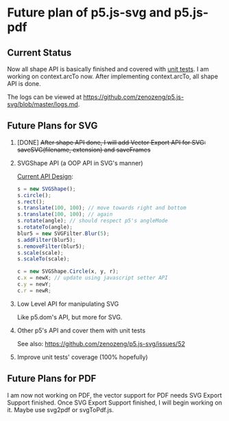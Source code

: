 # Future plan of p5.js-svg and p5.js-pdf

## Current Status

Now all shape API is basically finished and covered with [unit tests](http://zenozeng.github.io/p5.js-svg/test/). I am working on context.arcTo now. After implementing context.arcTo, all shape API is done.

The logs can be viewed at https://github.com/zenozeng/p5.js-svg/blob/master/logs.md.

## Future Plans for SVG

1. [DONE] ~~After shape API done, I will add Vector Export API for SVG:  saveSVG(filename, extension) and saveFrames~~

2. SVGShape API (a OOP API in SVG's manner)

    [Current API Design](https://github.com/zenozeng/p5.js-svg/issues/42):

    ```javascript
    s = new SVGShape();
    s.circle();
    s.rect();
    s.translate(100, 100); // move towards right and bottom
    s.translate(100, 100); // again
    s.rotate(angle); // should respect p5's angleMode
    s.rotateTo(angle);
    blur5 = new SVGFilter.Blur(5);
    s.addFilter(blur5);
    s.removeFilter(blur5);
    s.scale(scale);
    s.scaleTo(scale);
    ```

    ```javascript
    c = new SVGShape.Circle(x, y, r);
    c.x = newX; // update using javascript setter API
    c.y = newY;
    c.r = newR;
    ```

3. Low Level API for manipulating SVG

    Like p5.dom's API, but more for SVG.

4. Other p5's API and cover them with unit tests

    See also: https://github.com/zenozeng/p5.js-svg/issues/52

5. Improve unit tests' coverage (100% hopefully)

## Future Plans for PDF

I am now not working on PDF, the vector support for PDF needs SVG Export Support finished.
Once SVG Export Support finished, I will begin working on it. Maybe use svg2pdf or svgToPdf.js.

